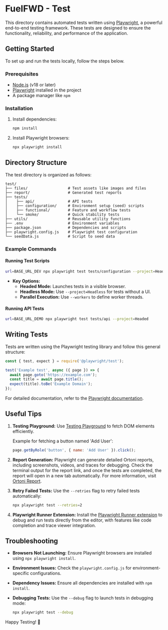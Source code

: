 # FuelFWD - Test

This directory contains automated tests written using [Playwright](https://playwright.dev/), a powerful end-to-end testing framework. These tests are designed to ensure the functionality, reliability, and performance of the application.

## Getting Started

To set up and run the tests locally, follow the steps below.

### Prerequisites

- [Node.js](https://nodejs.org/) (v18 or later)
- [Playwright](https://playwright.dev/) installed in the project
- A package manager like `npm`

### Installation

1. Install dependencies:

   ```bash
   npm install
   ```

2. Install Playwright browsers:

   ```bash
   npx playwright install
   ```

## Directory Structure

The test directory is organized as follows:

```
test/ 
├── files/                  # Test assets like images and files
├── report/                 # Generated test reports
├── tests/                  
│    ├── api/               # API tests
│    ├── configuration/     # Environment setup (seed) scripts
│    ├── functional/        # Feature and workflow tests
│    └── smoke/             # Quick stability tests
├── utils/                  # Reusable utility functions
├── .env                    # Environment variables
├── package.json            # Dependencies and scripts
├── playwright.config.js    # Playwright test configuration
└── seedData.js             # Script to seed data
```

### Example Commands

#### Running Test Scripts

```bash
url=BASE_URL_DEV npx playwright test tests/configuration --project=Headed --workers=1
```

- **Key Options:**
  - **Headed Mode:** Launches tests in a visible browser.
  - **Headless Mode:** Use `--project=Headless` for tests without a UI.
  - **Parallel Execution:** Use `--workers` to define worker threads.

#### Running API Tests

```bash
url=BASE_URL_DEMO npx playwright test tests/api --project=Headed
```

## Writing Tests

Tests are written using the Playwright testing library and follow this general structure:

```javascript
const { test, expect } = require('@playwright/test');

test('Example test', async ({ page }) => {
  await page.goto('https://example.com');
  const title = await page.title();
  expect(title).toBe('Example Domain');
});
```

For detailed documentation, refer to the [Playwright documentation](https://playwright.dev/docs/intro).

## Useful Tips

1. **Testing Playground:** Use [Testing Playground](https://testing-playground.com/) to fetch DOM elements efficiently.

   Example for fetching a button named 'Add User':

   ```javascript
   page.getByRole('button', { name: 'Add User' }).click();
   ```

2. **Report Generation:** Playwright can generate detailed Ortoni reports, including screenshots, videos, and traces for debugging. Check the terminal output for the report link, and once the tests are completed, the report will open in a new tab automatically. For more information, visit [Ortoni Report](https://www.npmjs.com/package/ortoni-report).

3. **Retry Failed Tests:** Use the `--retries` flag to retry failed tests automatically:

   ```bash
   npx playwright test --retries=2
   ```

4. **Playwright Runner Extension:** Install the [Playwright Runner extension](https://marketplace.visualstudio.com/items?itemName=ortoni.ortoni) to debug and run tests directly from the editor, with features like code completion and trace viewer integration.

## Troubleshooting

- **Browsers Not Launching:** Ensure Playwright browsers are installed using `npx playwright install`.
- **Environment Issues:** Check the `playwright.config.js` for environment-specific configurations.
- **Dependency Issues:** Ensure all dependencies are installed with `npm install`.
- **Debugging Tests:** Use the `--debug` flag to launch tests in debugging mode:

  ```bash
  npx playwright test --debug
  ```

Happy Testing! 🚀